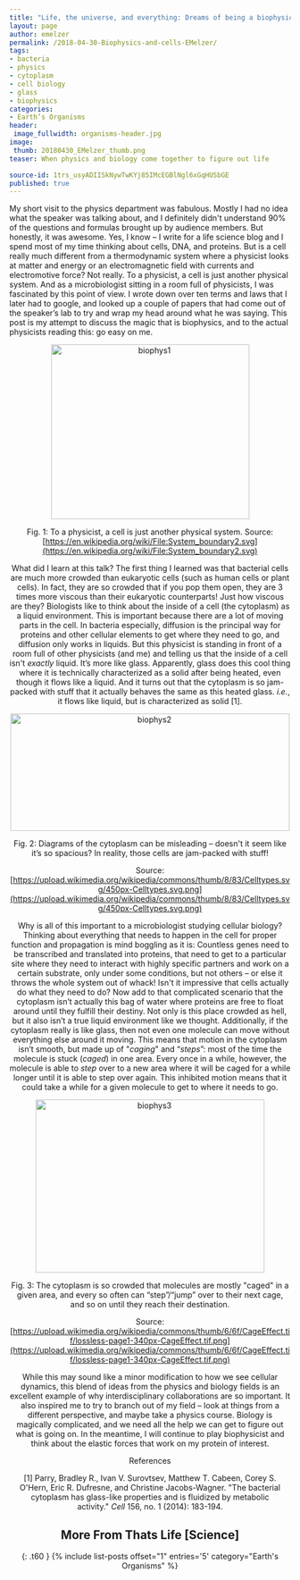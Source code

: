 ```yaml
---
title: "Life, the universe, and everything: Dreams of being a biophysicist"
layout: page
author: emelzer
permalink: /2018-04-30-Biophysics-and-cells-EMelzer/
tags:
- bacteria
- physics
- cytoplasm
- cell biology
- glass
- biophysics
categories:
- Earth’s Organisms
header:
 image_fullwidth: organisms-header.jpg
image:
 thumb: 20180430_EMelzer_thumb.png
teaser: When physics and biology come together to figure out life

source-id: 1trs_usyADIISkNywTwKYj85IMcEGBlNgl6xGqHUSbGE
published: true
---
```

My short visit to the physics department was fabulous. Mostly I had no idea what the speaker was talking about, and I definitely didn't understand 90% of the questions and formulas brought up by audience members. But honestly, it was awesome. Yes, I know – I write for a life science blog and I spend most of my time thinking about cells, DNA, and proteins. But is a cell really much different from a thermodynamic system where a physicist looks at matter and energy or an electromagnetic field with currents and electromotive force? Not really. To a physicist, a cell is just another physical system. And as a microbiologist sitting in a room full of physicists, I was fascinated by this point of view. I wrote down over ten terms and laws that I later had to google, and looked up a couple of papers that had come out of the speaker’s lab to try and wrap my head around what he was saying. This post is my attempt to discuss the magic that is biophysics, and to the actual physicists reading this: go easy on me. 

<center> <a data-flickr-embed="true"  href="https://www.flickr.com/photos/139839751@N06/38685943041/in/dateposted-friend/" title="biophys1"><img src="https://farm5.staticflickr.com/4557/38685943041_44a21f4086.jpg" width="355" height="313" alt="biophys1"></a><script async src="//embedr.flickr.com/assets/client-code.js" charset="utf-8"></script>

Fig. 1: To a physicist, a cell is just another physical system. Source: [https://en.wikipedia.org/wiki/File:System_boundary2.svg](https://en.wikipedia.org/wiki/File:System_boundary2.svg)

What did I learn at this talk? The first thing I learned was that bacterial cells are much more crowded than eukaryotic cells (such as human cells or plant cells). In fact, they are so crowded that if you pop them open, they are 3 times more viscous than their eukaryotic counterparts! Just how viscous are they? Biologists like to think about the inside of a cell (the cytoplasm) as a liquid environment. This is important because there are a lot of moving parts in the cell. In bacteria especially, diffusion is the principal way for proteins and other cellular elements to get where they need to go, and diffusion only works in liquids. But this physicist is standing in front of a room full of other physicists (and me) and telling us that the inside of a cell isn't *exactly* liquid. It’s more like glass. Apparently, glass does this cool thing where it is technically characterized as a solid after being heated, even though it flows like a liquid. And it turns out that the cytoplasm is so jam-packed with stuff that it actually behaves the same as this heated glass. *i.e.*, it flows like liquid, but is characterized as solid [1]. 

<center> <a data-flickr-embed="true"  href="https://www.flickr.com/photos/139839751@N06/37797920085/in/dateposted-friend/" title="biophys2"><img src="https://farm5.staticflickr.com/4575/37797920085_bef1ae8834.jpg" width="500" height="210" alt="biophys2"></a><script async src="//embedr.flickr.com/assets/client-code.js" charset="utf-8"></script>

Fig. 2: Diagrams of the cytoplasm can be misleading – doesn't it seem like it’s so spacious? In reality, those cells are jam-packed with stuff! 

Source: [https://upload.wikimedia.org/wikipedia/commons/thumb/8/83/Celltypes.svg/450px-Celltypes.svg.png](https://upload.wikimedia.org/wikipedia/commons/thumb/8/83/Celltypes.svg/450px-Celltypes.svg.png)

Why is all of this important to a microbiologist studying cellular biology? Thinking about everything that needs to happen in the cell for proper function and propagation is mind boggling as it is: Countless genes need to be transcribed and translated into proteins, that need to get to a particular site where they need to interact with highly specific partners and work on a certain substrate, only under some conditions, but not others – or else it throws the whole system out of whack! Isn't it impressive that cells actually do what they need to do? Now add to that complicated scenario that the cytoplasm isn’t actually this bag of water where proteins are free to float around until they fulfill their destiny. Not only is this place crowded as hell, but it also isn’t a true liquid environment like we thought. Additionally, if the cytoplasm really is like glass, then not even one molecule can move without everything else around it moving. This means that motion in the cytoplasm isn’t smooth, but made up of "*caging*" and “*steps*”: most of the time the molecule is stuck (*caged*) in one area. Every once in a while, however, the molecule is able to *step* over to a new area where it will be caged for a while longer until it is able to step over again. This inhibited motion means that it could take a while for a given molecule to get to where it needs to go. 

<center> <a data-flickr-embed="true"  href="https://www.flickr.com/photos/139839751@N06/38653298482/in/dateposted-friend/" title="biophys3"><img src="https://farm5.staticflickr.com/4543/38653298482_024b366721.jpg" width="410" height="310" alt="biophys3"></a><script async src="//embedr.flickr.com/assets/client-code.js" charset="utf-8"></script>

Fig. 3: The cytoplasm is so crowded that molecules are mostly "caged" in a given area, and every so often can “step”/“jump” over to their next cage, and so on until they reach their destination. 

Source: [https://upload.wikimedia.org/wikipedia/commons/thumb/6/6f/CageEffect.tif/lossless-page1-340px-CageEffect.tif.png](https://upload.wikimedia.org/wikipedia/commons/thumb/6/6f/CageEffect.tif/lossless-page1-340px-CageEffect.tif.png)

While this may sound like a minor modification to how we see cellular dynamics, this blend of ideas from the physics and biology fields is an excellent example of why interdisciplinary collaborations are so important.  It also inspired me to try to branch out of my field – look at things from a different perspective, and maybe take a physics course. Biology is magically complicated, and we need all the help we can get to figure out what is going on. In the meantime, I will continue to play biophysicist and think about the elastic forces that work on my protein of interest. 

References

[1] Parry, Bradley R., Ivan V. Surovtsev, Matthew T. Cabeen, Corey S. O'Hern, Eric R. Dufresne, and Christine Jacobs-Wagner. "The bacterial cytoplasm has glass-like properties and is fluidized by metabolic activity." *Cell* 156, no. 1 (2014): 183-194.

## More From Thats Life [Science]
{: .t60 }
{% include list-posts offset="1" entries='5' category="Earth's Organisms" %}

